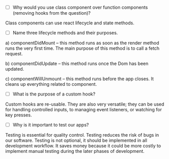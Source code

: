 - [ ] Why would you use class component over function components (removing hooks from the question)?

Class components can use react lifecycle and state methods.


- [ ] Name three lifecycle methods and their purposes.

a) componentDidMount – this method runs as soon as the render method runs the very first time. The main purpose of this method is to call a fetch request.

b) componentDidUpdate – this method runs once the Dom has been updated. 

c) componentWillUnmount – this method runs before the app closes. It cleans up everything related to component.


- [ ] What is the purpose of a custom hook?

Custom hooks are re-usable. They are also very versatile; they can be used 	for handling controlled inputs, to managing event listeners, or watching for key presses.
 

- [ ] Why is it important to test our apps?

Testing is essential for quality control. Testing reduces the risk of bugs in our software. Testing is not optional, it should be implemented in all development workflow. It saves money because it could be more costly to implement manual testing during the later phases of development.

